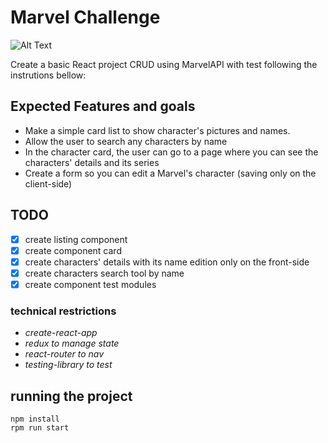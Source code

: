 # Marvel Challenge

![Alt Text](https://media1.giphy.com/media/BxgZtxVdsD2Cs/source.gif)

Create a basic React project CRUD using MarvelAPI with test following the instrutions bellow:

## **Expected Features and goals**

- Make a simple card list to show character's pictures and names.
- Allow the user to search any characters by name
- In the character card, the user can go to a page where you can see the characters' details and its series
- Create a form so you can edit a Marvel's character (saving only on the client-side)

## **TODO**

- [x] create listing component
- [x] create component card 
- [x] create characters' details with its name edition only on the front-side
- [x] create characters search tool  by name
- [x] create component test modules

### technical restrictions

- *create-react-app*
- *redux to manage state*
- *react-router to nav*
- *testing-library to test*

## running the project

```
npm install
rpm run start
```